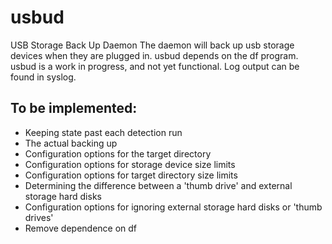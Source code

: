 usbud
=====

USB Storage Back Up Daemon
The daemon will back up usb storage devices when they are plugged in.
usbud depends on the df program.
usbud is a work in progress, and not yet functional.
Log output can be found in syslog.

## To be implemented:
- Keeping state past each detection run
- The actual backing up
- Configuration options for the target directory
- Configuration options for storage device size limits
- Configuration options for target directory size limits
- Determining the difference between a 'thumb drive' and external storage hard disks
- Configuration options for ignoring external storage hard disks or 'thumb drives'
- Remove dependence on df
